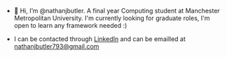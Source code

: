 - 👋 Hi, I’m @nathanjbutler. A final year Computing student at Manchester Metropolitan University. I'm currently looking for graduate roles, I'm open to learn any framework needed :)

- I can be contacted through <a href="https://www.linkedin.com/in/nathanjbutlerr/"> LinkedIn</a> and can be emailled at nathanjbutler793@gmail.com



<!---
nathanjbutler/nathanjbutler is a ✨ special ✨ repository because its `README.md` (this file) appears on your GitHub profile.
You can click the Preview link to take a look at your changes.
--->
